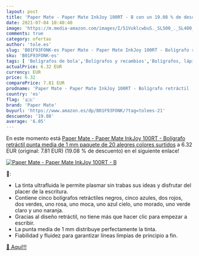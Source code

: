 ```yaml
---
layout: post
title: 'Paper Mate - Paper Mate InkJoy 100RT - B con un 19.08 % de descuento'
date: 2021-07-04 10:40:40
image: 'https://m.media-amazon.com/images/I/51VuklcwbuS._SL500_._SL400_.jpg'
comments: true
category: ofertas
author: 'tole.es'
slug: 'B01F93FONK-es Paper Mate - Paper Mate InkJoy 100RT - Bolígrafo retráctil...'
sku: 'B01F93FONK-es'
tags: [ 'Bolígrafos de bola','Bolígrafos y recambios','Bolígrafos, lápices y útiles de escritura','Oficina y papelería','bolígrafo','mate','paper','paper mate', ]
actualPrice: 6.32 EUR
currency: EUR
price: 6.32
comparePrice: 7.81 EUR
prodname: 'Paper Mate - Paper Mate InkJoy 100RT - Bolígrafo retráctil  punta media de 1 mm  paquete de 20  alegres colores surtidos'
country: 'es'
flag: '🇪🇸'
brand: 'Paper Mate'
buyurl: 'https://www.amazon.es/dp/B01F93FONK/?tag=tolees-21'
descuento: '19.08'
average: '6.05'
---
```


En este momento está [Paper Mate - Paper Mate InkJoy 100RT - Bolígrafo retráctil  punta media de 1 mm  paquete de 20  alegres colores surtidos](https://www.amazon.es/dp/B01F93FONK/?tag=tolees-21) a 6.32 EUR (original: 7.81 EUR) (19.08 %  de descuento) en el siguiente enlace!

[![Paper Mate - Paper Mate InkJoy 100RT - B](https://m.media-amazon.com/images/I/51VuklcwbuS._SL500_._SL400_.jpg)](https://www.amazon.es/dp/B01F93FONK/?tag=tolees-21)

🔎:

- La tinta ultrafluida le permite plasmar sin trabas sus ideas y disfrutar del placer de la escritura.
- Contiene cinco bolígrafos retráctiles negros, cinco azules, dos rojos, dos verdes, uno rosa, uno moca, uno azul cielo, uno morado, uno verde claro y uno naranja.
- Gracias al diseño retráctil, no tiene más que hacer clic para empezar a escribir.
- La punta media de 1 mm distribuye perfectamente la tinta.
- Fiabilidad y fluidez para garantizar líneas limpias de principio a fin.

[🛒 Aquí!!!](https://www.amazon.es/dp/B01F93FONK/?tag=tolees-21)
